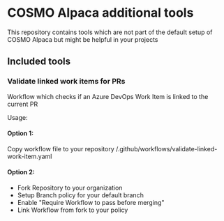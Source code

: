 # COSMO Alpaca additional tools

This repository contains tools which are not part of the default setup of COSMO Alpaca but might be helpful in your projects

## Included tools

### Validate linked work items for PRs
Workflow which checks if an Azure DevOps Work Item is linked to the current PR

Usage:

#### Option 1:
Copy workflow file to your repository
/.github/workflows/validate-linked-work-item.yaml

#### Option 2:
- Fork Repository to your organization
- Setup Branch policy for your default branch
- Enable "Require Workflow to pass before merging"
- Link Workflow from fork to your policy